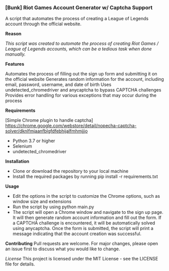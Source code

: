 ### [Bunk] Riot Games Account Generator w/ Captcha Support ###


A script that automates the process of creating a League of Legends account through the official website.

**Reason**

*This script was created to automate the process of creating Riot Games /  League of Legends accounts, which can be a tedious task when done manually.*

**Features**

Automates the process of filling out the sign up form and submitting it on the official website
Generates random information for the account, including email, password, username, and date of birth
Uses undetected_chromedriver and anycaptcha to bypass CAPTCHA challenges
Provides error handling for various exceptions that may occur during the process

**Requirements**

[Simple Chrome plugin to handle captcha] https://chrome.google.com/webstore/detail/nopecha-captcha-solver/dknlfmjaanfblgfdfebhijalfmhmjjjo

- Python 3.7 or higher
- Selenium
- undetected_chromedriver

**Installation**

- Clone or download the repository to your local machine
- Install the required packages by running pip install -r requirements.txt

**Usage**

- Edit the options in the script to customize the Chrome options, such as window size and extensions
- Run the script by using python main.py
- The script will open a Chrome window and navigate to the sign up page. It will then generate random account information and fill out the form. If a CAPTCHA challenge is encountered, it will be automatically solved using anycaptcha.
Once the form is submitted, the script will print a message indicating that the account creation was successful.

**Contributing**
Pull requests are welcome. For major changes, please open an issue first to discuss what you would like to change.

*License*
This project is licensed under the MIT License - see the LICENSE file for details.

